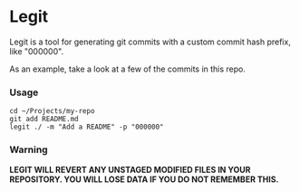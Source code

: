 # Legit

Legit is a tool for generating git commits with a custom commit hash prefix, like "000000".

As an example, take a look at a few of the commits in this repo.

### Usage

```
cd ~/Projects/my-repo
git add README.md
legit ./ -m "Add a README" -p "000000"
```

### Warning

__LEGIT WILL REVERT ANY UNSTAGED MODIFIED FILES IN YOUR REPOSITORY.  YOU WILL LOSE DATA IF YOU DO NOT REMEMBER THIS.__
